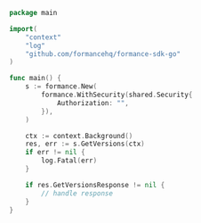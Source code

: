 <!-- Start SDK Example Usage -->
```go
package main

import(
	"context"
	"log"
	"github.com/formancehq/formance-sdk-go"
)

func main() {
    s := formance.New(
        formance.WithSecurity(shared.Security{
            Authorization: "",
        }),
    )

    ctx := context.Background()
    res, err := s.GetVersions(ctx)
    if err != nil {
        log.Fatal(err)
    }

    if res.GetVersionsResponse != nil {
        // handle response
    }
}
```
<!-- End SDK Example Usage -->